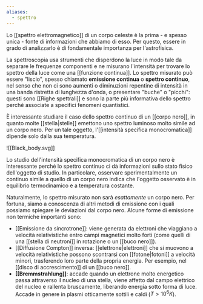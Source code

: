 ```yaml
---
aliases:
  - spettro
---
```

Lo [[spettro elettromagnetico]] di un corpo celeste è la prima - e spesso unica - fonte di informazioni che abbiamo di esso. Per questo, essere in grado di analizzarlo è di fondamentale importanza per l'astrofisica.

La spettroscopia usa strumenti che disperdono la luce in modo tale da separare le frequenze componenti e ne misurano l'intensità per trovare lo spettro della luce come una [[funzione continua]]. Lo spettro misurato può essere "liscio", spesso chiamato **emissione continua** o **spettro continuo**, nel senso che non ci sono aumenti o diminuzioni repentine di intensità in una banda ristretta di lunghezza d'onda, o presentare "buche" o "picchi": questi sono [[Righe spettrali]] e sono la parte più informativa dello spettro perché associate a specifici fenomeni quantistici.

È interessante studiare il caso dello spettro continuo di un [[corpo nero]], in quanto molte [[stella|stelle]] emettono uno spettro luminoso molto simile ad un corpo nero. Per un tale oggetto, l'[[intensità specifica monocromatica]] dipende solo dalla sua temperatura.


![[Black_body.svg]]

Lo studio dell'intensità specifica monocromatica di un corpo nero è interessante perché lo spettro continuo ci dà informazioni sullo stato fisico dell'oggetto di studio. In particolare, osservare sperimentalmente un continuo simile a quello di un corpo nero indica che l'oggetto osservato è in equilibrio termodinamico e a temperatura costante.

Naturalmente, lo spettro misurato non sarà *esattamente* un corpo nero. Per fortuna, siamo a conoscenza di altri metodi di emissione con i quali possiamo spiegare le deviazioni dal corpo nero. Alcune forme di emissione non termiche importanti sono:
- [[Emissione da sincrotrone]]: viene generata da elettroni che viaggiano a velocità relativistiche entro campi magnetici molto forti (come quelli di una [[stella di neutroni]] in rotazione o un [[buco nero]]).
- [[Diffusione Compton]] inversa: [[elettrone|elettroni]] che si muovono a velocità relativistiche possono scontrarsi con [[fotone|fotoni]] a velocità minori, trasferendo loro parte della propria energia. Per esempio, nel [[disco di accrescimento]] di un [[buco nero]].
- **[[Bremmstrahlung]]**: accade quando un elettrone molto energetico passa attraverso il nucleo di una stella, viene affetto dal campo elettrico del nucleo e rallenta bruscamente, liberando energia sotto forma di luce. Accade in genere in plasmi otticamente sottili e caldi ($T>10^{6}K$).